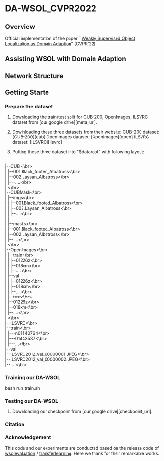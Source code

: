 # DA-WSOL_CVPR2022

## Overview
Official implementation of the paper  ``[Weakly Supervised Object Localization as Domain Adaption][paper_url]" (CVPR'22) 

## Assisting WSOL with Domain Adaption

## Network Structure

## Getting Starte

### Prepare the dataset

1. Downloading the train/test split for CUB-200, OpenImages, ILSVRC dataset from [our google drive][meta_url]. 

2. Dowinloading these three datasets from their website: 
     CUB-200 dataset: [CUB-200][cub]
     OpenImages dataset: [OpenImages][open]
     ILSVRC dataset: [ILSVRC][ilsvrc]

3. Putting these three dataset into "$dataroot" with following layout:

<br/>|--CUB <\br>
<br/>|    |--001.Black_footed_Albatross<\br>
<br/>|    |--002.Laysan_Albatross<\br>
<br/>|    |---....<\br>
<br/>|    <\br>
<br/>|--CUBMask<\br>
<br/>|    |--imgs<\br>
<br/>|    |  |--001.Black_footed_Albatross<\br>
<br/>|    |  |--002.Laysan_Albatross<\br>
<br/>|    |  |--....<\br>
<br/>|    |<enter>
<br/>|    |--masks<\br>
<br/>|       |--001.Black_footed_Albatross<\br>
<br/>|       |--002.Laysan_Albatross<\br>
<br/>|       |--....<\br>
<br/>|  <\br>
<br/>|--OpenImages<\br>
<br/>|   |--train<\br>
<br/>|   |   |--01226z<\br>
<br/>|   |   |--018xm<\br>
<br/>|   |   |--....<\br>
<br/>|   |--val<enter>
<br/>|   |   |--01226z<\br>
<br/>|   |   |--018xm<\br>
<br/>|   |   |--....<\br>
<br/>|   |--test<\br>
<br/>|       |--01226z<\br>
<br/>|       |--018xm<\br>
<br/>|       |--....<\br>
<br/>|   <\br>
<br/>|--ILSVRC<\br>
<br/>    |--train<\br>
<br/>    |   |---n01440764<\br>
<br/>    |   |---01443537<\br>
<br/>    |   |---...<\br>
<br/>    |--val
<br/>        |--ILSVRC2012_val_00000001.JPEG<\br>
<br/>        |--ILSVRC2012_val_00000002.JPEG<\br>
<br/>        |--....<\br>

### Training our DA-WSOL

bash run_train.sh

### Testing our DA-WSOL

1. Downloading our checkpoint from [our google drive][checkpoint_url]. 


### Citation


### Acknowledgement
This code and our experiments are conducted based on the release code of [wsolevaluation][EVAL_url] / [transferlearning][tl_url]. Here we thank for their remarkable works.

[EVAL_url]: https://github.com/clovaai/wsolevaluation
[tl_url]: https://github.com/jindongwang/transferlearning


[paper_url]: https://arxiv.org/abs/2203.01714

